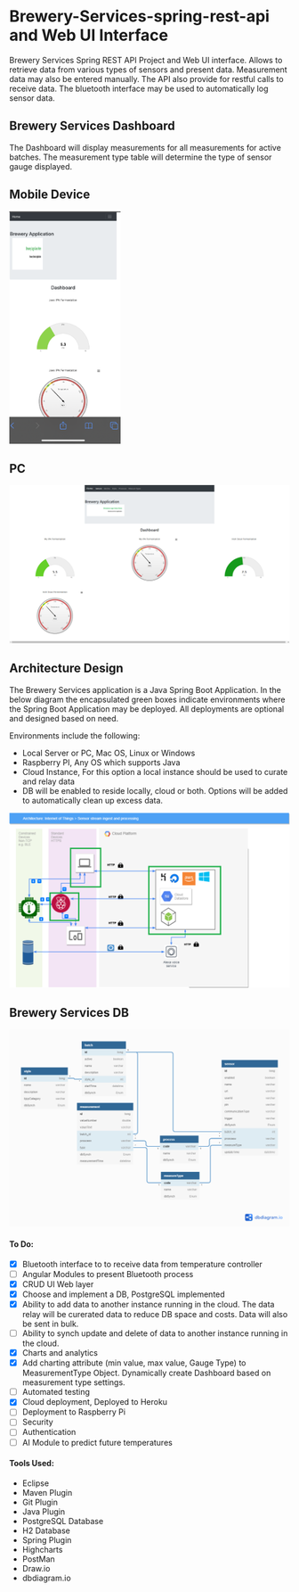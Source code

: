 # Brewery-Services-spring-rest-api and Web UI Interface

Brewery Services Spring REST API Project and Web UI interface. Allows to retrieve data from various types of sensors and present data. Measurement data may also be entered manually. The API also provide for restful calls to receive data. The bluetooth interface may be used to automatically log sensor data.

## Brewery Services Dashboard

The Dashboard will display measurements for all measurements for active batches. The measurement type table will determine the type of sensor gauge displayed.

## Mobile Device

<img src="https://github.com/jslawinsk/brewery-services/blob/master/documentation/MobileDashboard.png" width="200">

## PC

<img src="https://github.com/jslawinsk/brewery-services/blob/master/documentation/PcDashboard.png" width="650">

## Architecture Design

The Brewery Services application is a Java Spring Boot Application. In the below diagram the encapsulated green boxes indicate environments where the Spring Boot Application may be deployed. All deployments are optional and designed based on need. 

Environments include the following:
- Local Server or PC, Mac OS, Linux or Windows
- Raspberry PI, Any OS which supports Java
- Cloud Instance, For this option a local instance should be used to curate and relay data
- DB will be enabled to reside locally, cloud or both. Options will be added to automatically clean up excess data. 

 ![Architecture Diagram](https://github.com/jslawinsk/brewery-services/blob/master/documentation/BrewTechDiagSpringApp.png)

## Brewery Services DB 

<img src="https://github.com/jslawinsk/brewery-services/blob/master/documentation/BreweryDB.png" width="850">

#### To Do:
- [X] Bluetooth interface to to receive data from temperature controller
- [ ] Angular Modules to present Bluetooth process
- [X] CRUD UI Web layer
- [X] Choose and implement a DB, PostgreSQL implemented
- [X] Ability to add data to another instance running in the cloud. The data relay will be curerated data to reduce DB space and costs. Data will also be sent in bulk.
- [ ] Ability to synch update and delete of data to another instance running in the cloud. 
- [X] Charts and analytics
- [X] Add charting attribute (min value, max value, Gauge Type) to MeasurementType Object. Dynamically create Dashboard based on measurement type settings.
- [ ] Automated testing
- [X] Cloud deployment, Deployed to Heroku
- [ ] Deployment to Raspberry Pi
- [ ] Security
- [ ] Authentication
- [ ] AI Module to predict future temperatures

#### Tools Used:
- Eclipse
- Maven Plugin 
- Git Plugin
- Java Plugin
- PostgreSQL Database
- H2 Database
- Spring Plugin
- Highcharts
- PostMan
- Draw.io
- dbdiagram.io